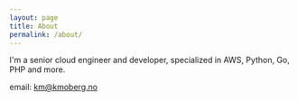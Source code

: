 ```yaml
---
layout: page
title: About
permalink: /about/
---
```


I'm a senior cloud engineer and developer, specialized in AWS, Python, Go, PHP and more.

email: km@kmoberg.no
